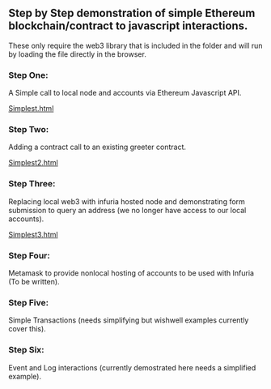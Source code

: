## Step by Step demonstration of simple Ethereum blockchain/contract to javascript interactions.

These only require the web3 library that is included in the folder and will run by loading the file directly in the browser.

### Step One: 

A Simple call to local node and accounts via Ethereum Javascript API.

[Simplest.html](simplest.html])


### Step Two: 

Adding a contract call to an existing greeter contract.

[Simplest2.html](simplest2.html])


### Step Three: 

Replacing local web3 with infuria hosted node and demonstrating form submission to query an address (we no longer have access to our local accounts).

[Simplest3.html](simplest3.html])

### Step Four:

Metamask to provide nonlocal hosting of accounts to be used with Infuria (To be written).

### Step Five:

Simple Transactions (needs simplifying but wishwell examples currently cover this).

### Step Six:

Event and Log interactions (currently demostrated here needs a simplified example).





